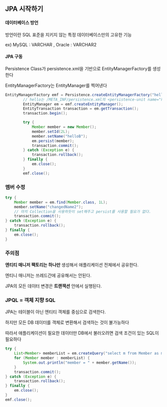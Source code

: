 ## JPA 시작하기

#### 데이터베이스 방언

방언이란 SQL 표준을 지키지 않는 특정 데이터베이스만의 고유한 기능

ex) MySQL : VARCHAR , Oracle : VARCHAR2



#### JPA 구동

Persistence Class가 persistence.xml을 기반으로 EntityManagerFactory를 생성한다

EntityManagerFactory는 EntityManager를 찍어낸다



```java
EntityManagerFactory emf = Persistence.createEntityManagerFactory("hello");
        // hello는 /META_INF/persistence.xml의 <persistence-unit name="hello">의 name
        EntityManager em = emf.createEntityManager();
        EntityTransaction transaction = em.getTransaction();
        transaction.begin();

        try {
            Member member = new Member();
            member.setId(2L);
            member.setName("helloB");
            em.persist(member);
            transaction.commit();
        } catch (Exception e) {
            transaction.rollback();
        } finally {
            em.close();
        }
        emf.close();
```



### 멤버 수정

```java
try {
    Member member = em.find(Member.class, 1L);
    member.setName("changedName2");
    // 마치 Collection을 사용하듯이 set해주고 persist를 사용할 필요가 없다.
    transaction.commit();
} catch (Exception e) {
    transaction.rollback();
} finally {
    em.close();
}
```



### 주의점

**엔티티 매니저 팩토리는 하나만** 생성해서 애플리케이션 전체에서 공유한다.

엔티니 매니저는 쓰레드간에 공유해서는 안된다.

JPA의 모든 데이터 변경은 **트랜잭션** 안에서 실행된다.



### JPQL = 객체 지향 SQL

JPA는 테이블이 아닌 엔티티 객체를 중심으로 검색한다.

하지만 모든 DB 데이터를 객체로 변환해서 검색하는 것이 불가능하다

따라서 애플리케이션이 필요한 데이터만 DB에서 불러오려면 검색 조건이 있는 SQL이 필요하다

```java
try {
    List<Member> memberList = em.createQuery("select m from Member as m", Member.class).getResultList();
    for (Member member : memberList) {
        System.out.println("member = " + member.getName());
    }
    transaction.commit();
} catch (Exception e) {
    transaction.rollback();
} finally {
    em.close();
}
emf.close();
```